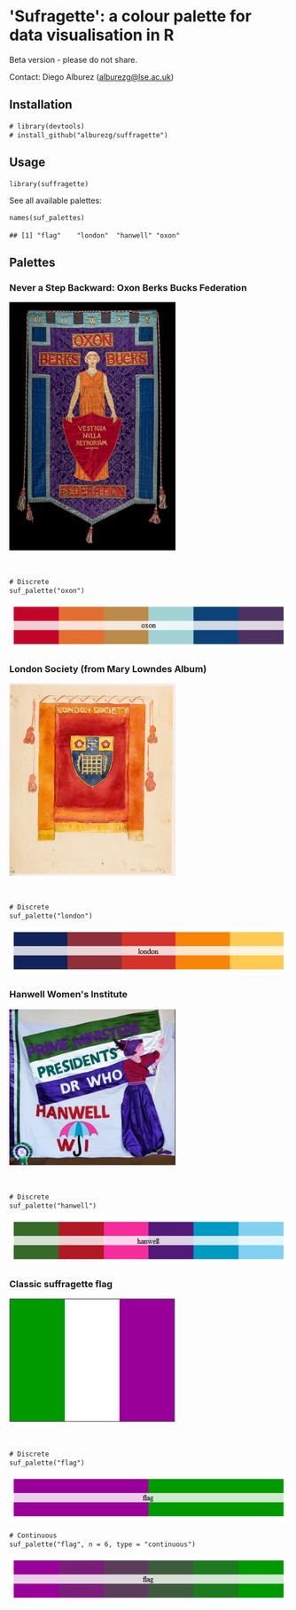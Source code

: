 'Sufragette': a colour palette for data visualisation in R
==========================================================

Beta version - please do not share.

Contact: Diego Alburez (<alburezg@lse.ac.uk>)

Installation
------------

    # library(devtools)
    # install_github("alburezg/suffragette")

Usage
-----

    library(suffragette)

See all available palettes:

    names(suf_palettes)

    ## [1] "flag"    "london"  "hanwell" "oxon"

Palettes
--------

### Never a Step Backward: Oxon Berks Bucks Federation

<img src="suf/oxon.jpg" width="300" />

 

    # Discrete
    suf_palette("oxon")

![](suf/unnamed-chunk-4-1.png)

### London Society (from Mary Lowndes Album)

<img src="suf/london.jpg" width="300" />

 

    # Discrete
    suf_palette("london")

![](suf/unnamed-chunk-5-1.png)

### Hanwell Women's Institute

<img src="suf/hanwell.jpg" width="300" />

 

    # Discrete
    suf_palette("hanwell")

![](suf/unnamed-chunk-6-1.png)

### Classic suffragette flag

<img src="suf/flag.jpg" width="300" />

 

    # Discrete
    suf_palette("flag")

![](suf/unnamed-chunk-7-1.png)

    # Continuous
    suf_palette("flag", n = 6, type = "continuous")

![](suf/unnamed-chunk-8-1.png)
